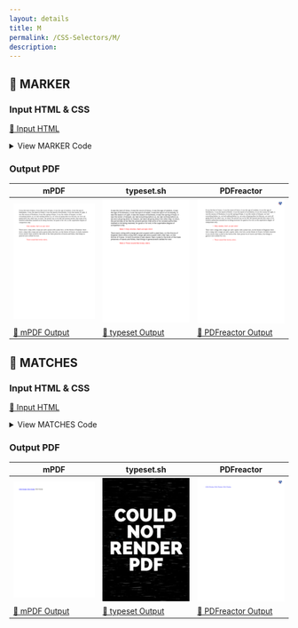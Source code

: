```yaml
---
layout: details
title: M
permalink: /CSS-Selectors/M/
description: 
---
```




## 🔬 MARKER

### Input HTML & CSS

[📄 Input HTML](https://raw.githubusercontent.com/azettl/compare.html2pdf.tools/master//html/CSS%20Selectors/M/marker.html)

<details>
    <summary>
        View MARKER Code
    </summary>
    <pre><code class="hljs xml"><span class="hljs-meta">&lt;!DOCTYPE <span class="hljs-meta-keyword">html</span>&gt;</span>
<span class="hljs-comment">&lt;!-- Sample from https://css-tricks.com/almanac/selectors/m/marker/ --&gt;</span>
<span class="hljs-tag">&lt;<span class="hljs-name">html</span> <span class="hljs-attr">lang</span>=<span class="hljs-string">"en"</span>&gt;</span>
    <span class="hljs-tag">&lt;<span class="hljs-name">head</span>&gt;</span>
        <span class="hljs-tag">&lt;<span class="hljs-name">style</span>&gt;</span><span class="css">
        <span class="hljs-selector-tag">p</span><span class="hljs-selector-class">.note</span> {
  <span class="hljs-attribute">display</span>: list-item;
  <span class="hljs-attribute">counter-increment</span>: note-counter;
  <span class="hljs-attribute">color</span>: red;
  <span class="hljs-attribute">margin-left</span>: <span class="hljs-number">5em</span>;
}

<span class="hljs-selector-tag">p</span><span class="hljs-selector-class">.note</span><span class="hljs-selector-pseudo">::marker</span> {
  <span class="hljs-attribute">content</span>: <span class="hljs-string">"Note "</span> <span class="hljs-built_in">counter</span>(note-counter) <span class="hljs-string">":"</span>;
  <span class="hljs-attribute">text-align</span>: left;
}
        </span><span class="hljs-tag">&lt;/<span class="hljs-name">style</span>&gt;</span>
    <span class="hljs-tag">&lt;/<span class="hljs-name">head</span>&gt;</span>
    <span class="hljs-tag">&lt;<span class="hljs-name">body</span>&gt;</span>
        <span class="hljs-tag">&lt;<span class="hljs-name">p</span>&gt;</span>It was the best of times, it was the worst of times, it was the age of wisdom, it was the age of foolishness, it was the epoch of belief, it was the epoch of incredulity, it was the season of Light, it was the season of Darkness, it was the spring of hope, it was the winter of despair, we had everything before us, we had nothing before us, we were all going direct to Heaven, we were all going direct the other way--in short, the period was so far like the present period, that some of its noisiest authorities insisted on its being received, for good or for evil, in the superlative degree of comparison only.<span class="hljs-tag">&lt;/<span class="hljs-name">p</span>&gt;</span>
        <span class="hljs-tag">&lt;<span class="hljs-name">p</span> <span class="hljs-attr">class</span>=<span class="hljs-string">"note"</span>&gt;</span>Holy smokes, that's an epic intro!<span class="hljs-tag">&lt;/<span class="hljs-name">p</span>&gt;</span>
        <span class="hljs-tag">&lt;<span class="hljs-name">p</span>&gt;</span>There were a king with a large jaw and a queen with a plain face, on the throne of England; there were a king with a large jaw and a queen with a fair face, on the throne of France. In both countries it was clearer than crystal to the lords of the State preserves of loaves and fishes, that things in general were settled for ever.<span class="hljs-tag">&lt;/<span class="hljs-name">p</span>&gt;</span>
        <span class="hljs-tag">&lt;<span class="hljs-name">p</span> <span class="hljs-attr">class</span>=<span class="hljs-string">"note"</span>&gt;</span>Those sound like lovely rulers.<span class="hljs-tag">&lt;/<span class="hljs-name">p</span>&gt;</span>
    <span class="hljs-tag">&lt;/<span class="hljs-name">body</span>&gt;</span>
<span class="hljs-tag">&lt;/<span class="hljs-name">html</span>&gt;</span></code><button class='button-code-copy'>📋 Copy Code</button></pre>
</details>

### Output PDF

| mPDF | typeset.sh | PDFreactor |
|---------|---------|---------|
| ![mPDF Preview](mpdf__html_CSS_Selectors_M_marker.html.png) | ![typeset Preview](typeset__html_CSS_Selectors_M_marker.html.png) | ![PDFreactor Preview](pdfreactor__html_CSS_Selectors_M_marker.html.png) |
| [📕 mPDF Output](mpdf__html_CSS_Selectors_M_marker.html.pdf) | [📕 typeset Output](typeset__html_CSS_Selectors_M_marker.html.pdf) | [📕 PDFreactor Output](pdfreactor__html_CSS_Selectors_M_marker.html.pdf) |

## 🔬 MATCHES

### Input HTML & CSS

[📄 Input HTML](https://raw.githubusercontent.com/azettl/compare.html2pdf.tools/master//html/CSS%20Selectors/M/matches.html)

<details>
    <summary>
        View MATCHES Code
    </summary>
    <pre><code class="hljs xml"><span class="hljs-meta">&lt;!DOCTYPE <span class="hljs-meta-keyword">html</span>&gt;</span>
<span class="hljs-comment">&lt;!-- Sample from https://css-tricks.com/almanac/selectors/m/matches/ --&gt;</span>
<span class="hljs-tag">&lt;<span class="hljs-name">html</span> <span class="hljs-attr">lang</span>=<span class="hljs-string">"en"</span>&gt;</span>
    <span class="hljs-tag">&lt;<span class="hljs-name">head</span>&gt;</span>
        <span class="hljs-tag">&lt;<span class="hljs-name">style</span>&gt;</span><span class="css">
        <span class="hljs-selector-tag">a</span><span class="hljs-selector-pseudo">:matches(</span><span class="hljs-selector-pseudo">:hover</span>, <span class="hljs-selector-pseudo">:focus</span>, <span class="hljs-selector-pseudo">:active)</span> {
  <span class="hljs-attribute">color</span>: <span class="hljs-number">#BADA55</span>;
}
        </span><span class="hljs-tag">&lt;/<span class="hljs-name">style</span>&gt;</span>
    <span class="hljs-tag">&lt;/<span class="hljs-name">head</span>&gt;</span>
    <span class="hljs-tag">&lt;<span class="hljs-name">body</span>&gt;</span>
        <span class="hljs-tag">&lt;<span class="hljs-name">a</span> <span class="hljs-attr">href</span>=<span class="hljs-string">"https://css-tricks.com"</span>&gt;</span>CSS-Tricks<span class="hljs-tag">&lt;/<span class="hljs-name">a</span>&gt;</span>

        <span class="hljs-tag">&lt;<span class="hljs-name">a</span> <span class="hljs-attr">href</span>=<span class="hljs-string">""</span>&gt;</span>CSS-Tricks<span class="hljs-tag">&lt;/<span class="hljs-name">a</span>&gt;</span>
        
        <span class="hljs-tag">&lt;<span class="hljs-name">a</span> <span class="hljs-attr">href</span>&gt;</span>CSS-Tricks<span class="hljs-tag">&lt;/<span class="hljs-name">a</span>&gt;</span>
    <span class="hljs-tag">&lt;/<span class="hljs-name">body</span>&gt;</span>
<span class="hljs-tag">&lt;/<span class="hljs-name">html</span>&gt;</span></code><button class='button-code-copy'>📋 Copy Code</button></pre>
</details>

### Output PDF

| mPDF | typeset.sh | PDFreactor |
|---------|---------|---------|
| ![mPDF Preview](mpdf__html_CSS_Selectors_M_matches.html.png) | ![typeset Preview](typeset__html_CSS_Selectors_M_matches.html.png) | ![PDFreactor Preview](pdfreactor__html_CSS_Selectors_M_matches.html.png) |
| [📕 mPDF Output](mpdf__html_CSS_Selectors_M_matches.html.pdf) | [📕 typeset Output](typeset__html_CSS_Selectors_M_matches.html.pdf) | [📕 PDFreactor Output](pdfreactor__html_CSS_Selectors_M_matches.html.pdf) |


